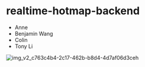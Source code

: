 # realtime-hotmap-backend
- Anne
- Benjamin Wang
- Colin
- Tony Li

![img_v2_c763c4b4-2c17-462b-b8d4-4d7af06d3ceh](https://github.com/anne-creator/realtime-hotmap-backend/assets/65515982/a416d6c2-fabd-407b-a74f-6876ad26de0d)
